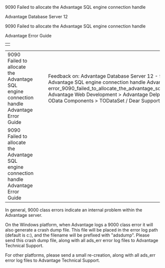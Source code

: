 9090 Failed to allocate the Advantage SQL engine connection handle




Advantage Database Server 12  

9090 Failed to allocate the Advantage SQL engine connection handle

Advantage Error Guide

|  |
| --- |
|  |

|  |  |  |  |  |
| --- | --- | --- | --- | --- |
| 9090 Failed to allocate the Advantage SQL engine connection handle  Advantage Error Guide |  |  | Feedback on: Advantage Database Server 12 - 9090 Failed to allocate the Advantage SQL engine connection handle Advantage Error Guide error\_9090\_failed\_to\_allocate\_the\_advantage\_sql\_engine\_connection\_handle Advantage Web Development > Advantage Delphi OData Client > Delphi OData Components > TODataSet / Dear Support Staff, |  |
| 9090 Failed to allocate the Advantage SQL engine connection handle  Advantage Error Guide |  |  |  |  |

In general, 9000 class errors indicate an internal problem within the Advantage server.

On the Windows platform, when Advantage logs a 9000 class error it will also generate a crash dump file. This file will be placed in the error log path (default is c:\), and the filename will be prefixed with "adsdump". Please send this crash dump file, along with all ads\_err error log files to Advantage Technical Support.

For other platforms, please send a small re-creation, along with all ads\_err error log files to Advantage Technical Support.